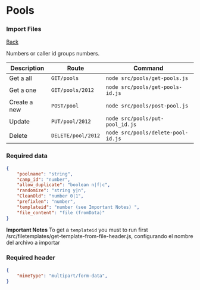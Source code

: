 # Pools
### Import Files
[Back](../README.MD#menu)

Numbers or caller id groups numbers.

| Description | Route | Command
|-------------|-------|---------|
|Get a all |`GET/pools`|`node src/pools/get-pools.js`|
|Get a one |`GET/pools/2012`|`node src/pools/get-pools-id.js`| 
|Create a new |`POST/pool`|`node src/pools/post-pool.js`|  
|Update|`PUT/pool/2012`|`node src/pools/put-pool_id.js`|
|Delete | `DELETE/pool/2012` | `node src/pools/delete-pool-id.js` |

### Required data

```json
{
    "poolname": "string",
    "camp_id": "number",
    "allow_duplicate": "boolean n|f|c",
    "randomize": "string y|n",
    "CleanOld": "number 0|1",
    "prefixlen": "number",
    "templateid": "number (see Important Notes) ",
    "file_content": "file (fromData)"
}
```
**Important Notes** 
To get a `templateid` you must to run first /src/filetemplates/get-template-from-file-header.js, configurando el nombre del archivo a importar
### Required header
```json
{
    "mimeType": "multipart/form-data",
}
```


